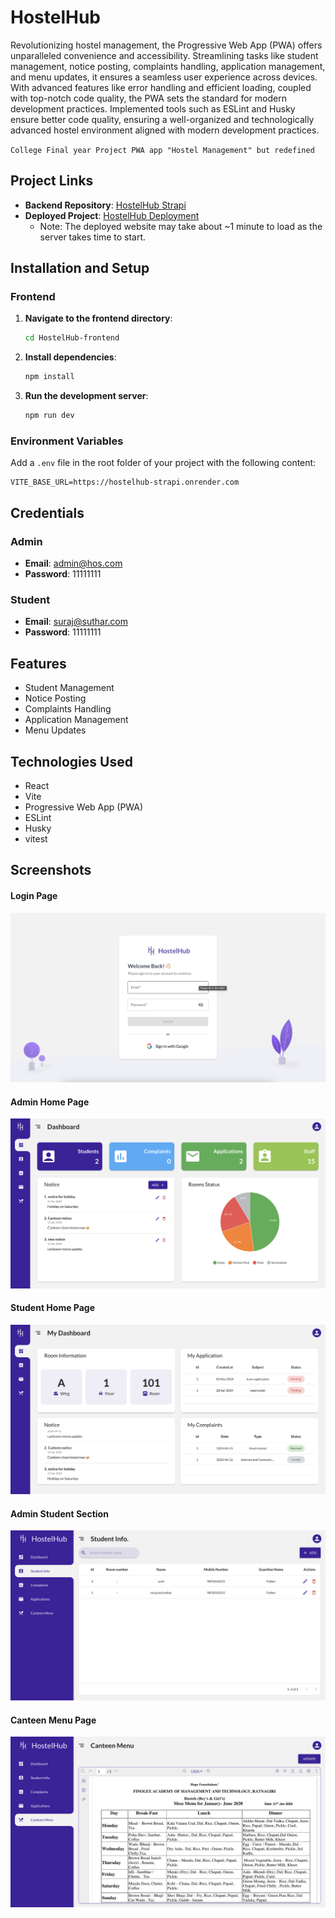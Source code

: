 # HostelHub

Revolutionizing hostel management, the Progressive Web App (PWA) offers unparalleled convenience and accessibility. Streamlining tasks like student management, notice posting, complaints handling, application management, and menu updates, it ensures a seamless user experience across devices. With advanced features like error handling and efficient loading, coupled with top-notch code quality, the PWA sets the standard for modern development practices. Implemented tools such as ESLint and Husky ensure better code quality, ensuring a well-organized and technologically advanced hostel environment aligned with modern development practices.

`College Final year Project PWA app "Hostel Management" but redefined`

## Project Links

- **Backend Repository**: [HostelHub Strapi](https://github.com/krishnaagarwal1506/hostelhub-strapi)
- **Deployed Project**: [HostelHub Deployment](https://hostelhub-g5jc.onrender.com/)
  - Note: The deployed website may take about ~1 minute to load as the server takes time to start.

## Installation and Setup

### Frontend

1. **Navigate to the frontend directory**:

   ```sh
   cd HostelHub-frontend
   ```

2. **Install dependencies**:

   ```sh
   npm install
   ```

3. **Run the development server**:
   ```sh
   npm run dev
   ```

### Environment Variables

Add a `.env` file in the root folder of your project with the following content:

```
VITE_BASE_URL=https://hostelhub-strapi.onrender.com
```

## Credentials

### Admin

- **Email**: admin@hos.com
- **Password**: 11111111

### Student

- **Email**: suraj@suthar.com
- **Password**: 11111111

## Features

- Student Management
- Notice Posting
- Complaints Handling
- Application Management
- Menu Updates

## Technologies Used

- React
- Vite
- Progressive Web App (PWA)
- ESLint
- Husky
- vitest

## Screenshots

#### Login Page

![Login Page](./src/assets/screenshots/login-page.png)

#### Admin Home Page

![Admin Home Page](./src/assets/screenshots/admin-homepage.png)

#### Student Home Page

![Student Home Page](./src/assets/screenshots/student-homepage.png)

#### Admin Student Section

![Admin Student Section](./src/assets/screenshots/student-page.png)

#### Canteen Menu Page

![Canteen Menu Page](./src/assets/screenshots/canteen-menu-page.png)
